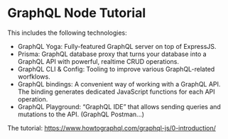 # GraphQL Node Tutorial

This includes the following technologies:
- GraphQL Yoga: Fully-featured GraphQL server on top of ExpressJS.
- Prisma: GraphQL database proxy that turns your database into a GraphQL API with powerful, realtime CRUD operations.
- GraphQL CLI & Config: Tooling to improve various GraphQL-related worfklows.
- GraphQL bindings: A convenient way of working with a GraphQL API. The binding generates dedicated JavaScript functions for each API operation.
- GraphQL Playground: “GraphQL IDE” that allows sending queries and mutations to the API. (GraphQL Postman...)

The tutorial: https://www.howtographql.com/graphql-js/0-introduction/
